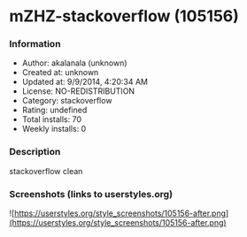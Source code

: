 # mZHZ-stackoverflow (105156)

### Information
- Author: akalanala (unknown)
- Created at: unknown
- Updated at: 9/9/2014, 4:20:34 AM
- License: NO-REDISTRIBUTION
- Category: stackoverflow
- Rating: undefined
- Total installs: 70
- Weekly installs: 0


### Description
stackoverflow clean


### Screenshots (links to userstyles.org)
![https://userstyles.org/style_screenshots/105156-after.png](https://userstyles.org/style_screenshots/105156-after.png)


